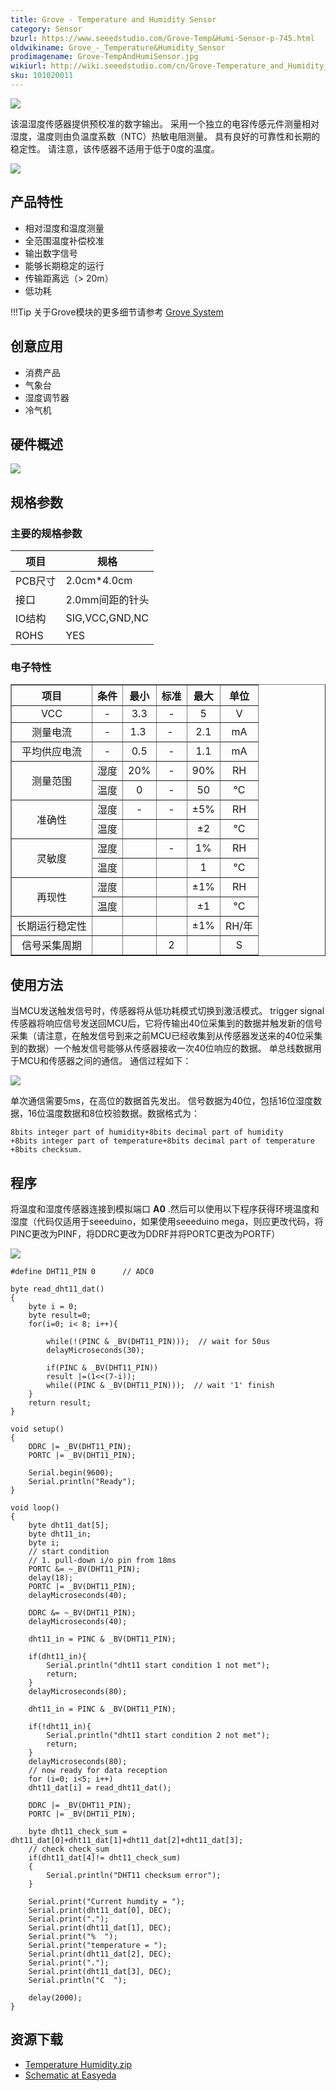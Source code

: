```yaml
---
title: Grove - Temperature and Humidity Sensor
category: Sensor
bzurl: https://www.seeedstudio.com/Grove-Temp&Humi-Sensor-p-745.html
oldwikiname: Grove_-_Temperature&Humidity_Sensor
prodimagename: Grove-TempAndHumiSensor.jpg
wikiurl: http://wiki.seeedstudio.com/cn/Grove-Temperature_and_Humidity_Sensor/
sku: 101020011
---
```


![](https://raw.githubusercontent.com/SeeedDocument/Grove-TemperatureAndHumidity_Sensor/master/img/Grove-TempAndHumiSensor.jpg)

该温湿度传感器提供预校准的数字输出。 采用一个独立的电容传感元件测量相对湿度，温度则由负温度系数（NTC）热敏电阻测量。 具有良好的可靠性和长期的稳定性。 请注意，该传感器不适用于低于0度的温度。

[![](https://github.com/SeeedDocument/wiki_chinese/raw/master/docs/images/click_to_buy.PNG)](https://item.taobao.com/item.htm?spm=a1z10.3-c.w4002-11172317909.9.3ff19e11a0RYD6&id=520506479798)



产品特性
--------

- 相对湿度和温度测量
- 全范围温度补偿校准
- 输出数字信号
- 能够长期稳定的运行
- 传输距离远（> 20m）
- 低功耗

!!!Tip
    关于Grove模块的更多细节请参考 [Grove System](http://wiki.seeedstudio.com/cn/Grove_System/)

创意应用
------------------


- 消费产品
- 气象台
- 湿度调节器
- 冷气机

硬件概述
-----------------

![](https://raw.githubusercontent.com/SeeedDocument/Grove-TemperatureAndHumidity_Sensor/master/img/Temp_Humi_sch.jpg)

规格参数
--------------

### 主要的规格参数

| 项目        |   规格                  |
|--------------|------------------------|
| PCB尺寸     | 2.0cm*4.0cm            |
| 接口   | 2.0mm间距的针头 |
| IO结构 | SIG,VCC,GND,NC         |
| ROHS         | YES                    |

### 电子特性

<table border="1">
<tr>
<th>
项目
</th>
<th>
条件
</th>
<th>
最小
</th>
<th>
标准
</th>
<th>
最大
</th>
<th>
单位
</th>
</tr>
<tr align="center">
<td>
VCC
</td>
<td>
-
</td>
<td>
3.3
</td>
<td>
-
</td>
<td>
5
</td>
<td>
V
</td>
</tr>
<tr align="center">
<td>
测量电流
</td>
<td>
-
</td>
<td>
1.3 
</td>
<td>
- 
</td>
<td>
2.1
</td>
<td>
mA
</td>
</tr>
<tr align="center">
<td>
平均供应电流
</td>
<td>
-
</td>
<td>
0.5
</td>
<td>
-
</td>
<td>
1.1
</td>
<td>
mA
</td>
</tr>
<tr align="center">
<td rowspan="2">
测量范围
</td>
<td>
湿度
</td>
<td>
20%
</td>
<td>
-
</td>
<td>
90%
</td>
<td>
RH
</td>
</tr>
<tr align="center">
<td>
温度
</td>
<td>
0
</td>
<td>
-
</td>
<td>
50
</td>
<td>
°C
</td>
</tr>
<tr align="center">
<td rowspan="2">
准确性
</td>
<td>
湿度
</td>
<td>
-
</td>
<td>
-
</td>
<td>
±5%
</td>
<td>
RH
</td>
</tr>
<tr align="center">
<td>
温度
</td>
<td>
</td>
<td>
</td>
<td>
±2
</td>
<td>
°C
</td>
</tr>
<tr align="center">
<td rowspan="2">
灵敏度
</td>
<td>
湿度
</td>
<td>
</td>
<td>
-
</td>
<td>
1%
</td>
<td>
RH
</td>
</tr>
<tr align="center">
<td>
温度
</td>
<td>
</td>
<td>
</td>
<td>
1
</td>
<td>
°C
</td>
</tr>
<tr align="center">
<td rowspan="2">
再现性
</td>
<td>
湿度
</td>
<td>
</td>
<td>
</td>
<td>
±1%
</td>
<td>
RH
</td>
</tr>
<tr align="center">
<td>
温度
</td>
<td>
</td>
<td>
</td>
<td>
±1
</td>
<td>
°C
</td>
</tr>
<tr align="center">
<td>
长期运行稳定性
</td>
<td>
</td>
<td>
</td>
<td>
</td>
<td>
±1%
</td>
<td>
RH/年
</td>
</tr>
<tr align="center">
<td>
信号采集周期
</td>
<td>
</td>
<td>
</td>
<td>
2
</td>
<td>
</td>
<td>
S
</td>
</tr>
</table>

使用方法
-----

当MCU发送触发信号时，传感器将从低功耗模式切换到激活模式。 trigger signal传感器将响应信号发送回MCU后，它将传输出40位采集到的数据并触发新的信号采集（请注意，在触发信号到来之前MCU已经收集到从传感器发送来的40位采集到的数据）一个触发信号能够从传感器接收一次40位响应的数据。 单总线数据用于MCU和传感器之间的通信。
通信过程如下：


![](https://raw.githubusercontent.com/SeeedDocument/Grove-TemperatureAndHumidity_Sensor/master/img/Twig-Temperature_Humidity.jpg)

单次通信需要5ms，在高位的数据首先发出。 信号数据为40位，包括16位湿度数据，16位温度数据和8位校验数据。数据格式为：

    8bits integer part of humidity+8bits decimal part of humidity
    +8bits integer part of temperature+8bits decimal part of temperature
    +8bits checksum.

程序
-----------

将温度和湿度传感器连接到模拟端口 **A0** .然后可以使用以下程序获得环境温度和湿度（代码仅适用于seeeduino，如果使用seeeduino mega，则应更改代码，将PINC更改为PINF，将DDRC更改为DDRF并将PORTC更改为PORTF）

![](https://raw.githubusercontent.com/SeeedDocument/Grove-TemperatureAndHumidity_Sensor/master/img/Temperature_Sensor.jpg)

```
#define DHT11_PIN 0      // ADC0

byte read_dht11_dat()
{
    byte i = 0;
    byte result=0;
    for(i=0; i< 8; i++){

        while(!(PINC & _BV(DHT11_PIN)));  // wait for 50us
        delayMicroseconds(30);

        if(PINC & _BV(DHT11_PIN))
        result |=(1<<(7-i));
        while((PINC & _BV(DHT11_PIN)));  // wait '1' finish
    }
    return result;
}

void setup()
{
    DDRC |= _BV(DHT11_PIN);
    PORTC |= _BV(DHT11_PIN);

    Serial.begin(9600);
    Serial.println("Ready");
}

void loop()
{
    byte dht11_dat[5];
    byte dht11_in;
    byte i;
    // start condition
    // 1. pull-down i/o pin from 18ms
    PORTC &= ~_BV(DHT11_PIN);
    delay(18);
    PORTC |= _BV(DHT11_PIN);
    delayMicroseconds(40);

    DDRC &= ~_BV(DHT11_PIN);
    delayMicroseconds(40);

    dht11_in = PINC & _BV(DHT11_PIN);

    if(dht11_in){
        Serial.println("dht11 start condition 1 not met");
        return;
    }
    delayMicroseconds(80);

    dht11_in = PINC & _BV(DHT11_PIN);

    if(!dht11_in){
        Serial.println("dht11 start condition 2 not met");
        return;
    }
    delayMicroseconds(80);
    // now ready for data reception
    for (i=0; i<5; i++)
    dht11_dat[i] = read_dht11_dat();

    DDRC |= _BV(DHT11_PIN);
    PORTC |= _BV(DHT11_PIN);

    byte dht11_check_sum = dht11_dat[0]+dht11_dat[1]+dht11_dat[2]+dht11_dat[3];
    // check check_sum
    if(dht11_dat[4]!= dht11_check_sum)
    {
        Serial.println("DHT11 checksum error");
    }

    Serial.print("Current humdity = ");
    Serial.print(dht11_dat[0], DEC);
    Serial.print(".");
    Serial.print(dht11_dat[1], DEC);
    Serial.print("%  ");
    Serial.print("temperature = ");
    Serial.print(dht11_dat[2], DEC);
    Serial.print(".");
    Serial.print(dht11_dat[3], DEC);
    Serial.println("C  ");

    delay(2000);
}
```

资源下载
---------

- [Temperature Humidity.zip](https://raw.githubusercontent.com/SeeedDocument/Grove-TemperatureAndHumidity_Sensor/master/res/Temperature_Humidity.zip)
- [Schematic at Easyeda](https://easyeda.com/Seeed/Grove_TemperatureHumidity_Sensor_v1_2-d24e88017bba4040907d4cee6c7edd74)

<!-- This Markdown file was created from http://www.seeedstudio.com/wiki/Grove_-_Temperature&Humidity_Sensor -->

